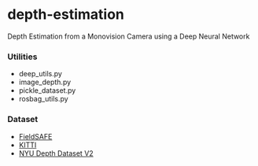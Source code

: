 # depth-estimation
Depth Estimation from a Monovision Camera using a Deep Neural Network

### Utilities
- deep_utils.py
- image_depth.py
- pickle_dataset.py
- rosbag_utils.py

### Dataset
- [FieldSAFE](https://vision.eng.au.dk/fieldsafe/)
- [KITTI](http://www.cvlibs.net/datasets/kitti/eval_depth.php?benchmark=depth_prediction)
- [NYU Depth Dataset V2](https://cs.nyu.edu/~silberman/datasets/nyu_depth_v2.html)

